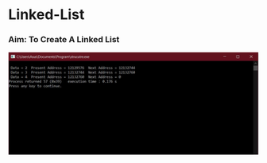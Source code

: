 # Linked-List
### Aim: To Create A Linked List 
![Output](https://github.com/HrithikKarjule/Output-Images/blob/master/LinkedList1.JPG)
